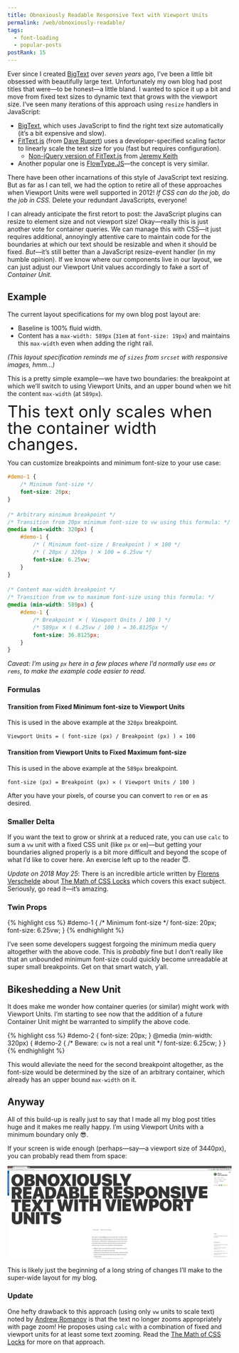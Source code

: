 ```yaml
---
title: Obnoxiously Readable Responsive Text with Viewport Units
permalink: /web/obnoxiously-readable/
tags:
  - font-loading
  - popular-posts
postRank: 15
---
```


Ever since I created [BigText](/web/bigtext-makes-text-big/) over _seven years_ ago, I’ve been a little bit obsessed with beautifully large text. Unfortunately my own blog had post titles that were—to be honest—a little bland. I wanted to spice it up a bit and move from fixed text sizes to dynamic text that grows with the viewport size. I’ve seen many iterations of this approach using `resize` handlers in JavaScript:

* [BigText](/web/bigtext-makes-text-big/), which uses JavaScript to find the right text size automatically (it’s a bit expensive and slow).
* [FitText.js](https://github.com/davatron5000/FitText.js) (from [Dave Rupert](https://github.com/davatron5000)) uses a developer-specified scaling factor to linearly scale the text size for you (fast but requires configuration).
    - [Non-jQuery version of FitText.js](https://github.com/adactio/FitText.js) from [Jeremy Keith](https://github.com/adactio)
* Another popular one is [FlowType.JS](http://simplefocus.com/flowtype/)—the concept is very similar.

There have been other incarnations of this style of JavaScript text resizing. But as far as I can tell, we had the option to retire all of these approaches when Viewport Units were well supported in 2012! _If CSS can do the job, do the job in CSS._ Delete your redundant JavaScripts, everyone!

I can already anticipate the first retort to post: the JavaScript plugins can resize to element size and not viewport size! Okay—really this is just another vote for container queries. We can manage this with CSS—it just requires additional, annoyingly attentive care to maintain code for the boundaries at which our text should be resizable and when it should be fixed. *But*—it’s still better than a JavaScript resize-event handler (in my humble opinion). If we know where our components live in our layout, we can just adjust our Viewport Unit values accordingly to fake a sort of _Container Unit_.

## Example

The current layout specifications for my own blog post layout are:

* Baseline is 100% fluid width.
* Content has a `max-width: 589px` (`31em` at `font-size: 19px`) and maintains this `max-width` even when adding the right rail.

_(This layout specification reminds me of `sizes` from `srcset` with responsive images, hmm…)_

This is a pretty simple example—we have two boundaries: the breakpoint at which we’ll switch to using Viewport Units, and an upper bound when we hit the content `max-width` (at `589px`).


<div class="livedemo top" data-demo-label="Using Bounded font-size: 6.25vw">
    <style>
    #demo-1 {
        font-size: 20px;
        line-height: 1;
    }
    @media (min-width: 20em) { /* 320px */
        #demo-1 {
            font-size: 6.25vw;
        }
    }
    @media (min-width: 36.8125em) { /* 589px */
        #demo-1 {
            font-size: 36.8125px;
        }
    }
    </style>
    <div id="demo-1">This text only scales when the container width changes.</div>
</div>

You can customize breakpoints and minimum font-size to your use case:

``` css
#demo-1 {
    /* Minimum font-size */
    font-size: 20px;
}

/* Arbitrary minimum breakpoint */
/* Transition from 20px minimum font-size to vw using this formula: */
@media (min-width: 320px) {
    #demo-1 {
        /* ( Minimum font-size / Breakpoint ) ✕ 100 */
        /* ( 20px / 320px ) ✕ 100 = 6.25vw */
        font-size: 6.25vw;
    }
}

/* Content max-width breakpoint */
/* Transition from vw to maximum font-size using this formula: */
@media (min-width: 589px) {
    #demo-1 {
        /* Breakpoint ✕ ( Viewport Units / 100 ) */
        /* 589px ✕ ( 6.25vw / 100 ) = 36.8125px */
        font-size: 36.8125px;
    }
}
```

_Caveat: I’m using `px` here in a few places where I’d normally use `ems` or `rems`, to make the example code easier to read._

### Formulas

#### Transition from Fixed Minimum font-size to Viewport Units

This is used in the above example at the `320px` breakpoint.

```
Viewport Units = ( font-size (px) / Breakpoint (px) ) ✕ 100
```

#### Transition from Viewport Units to Fixed Maximum font-size

This is used in the above example at the `589px` breakpoint.

```
font-size (px) = Breakpoint (px) ✕ ( Viewport Units / 100 )
```

After you have your pixels, of course you can convert to `rem` or `em` as desired.

### Smaller Delta

If you want the text to grow or shrink at a reduced rate, you can use `calc` to sum a `vw` unit with a fixed CSS unit (like `px` or `em`)—but getting your boundaries aligned properly is a bit more difficult and beyond the scope of what I’d like to cover here. An exercise left up to the reader 😇.

_Update on 2018 May 25_: There is an incredible article written by <a href="https://fvsch.com/">Florens Verschelde</a> about <a href="https://fvsch.com/code/css-locks/">The Math of CSS Locks</a> which covers this exact subject. Seriously, go read it—it’s amazing.

### Twin Props

{% highlight css %}
#demo-1 {
    /* Minimum font-size */
    font-size: 20px;
    font-size: 6.25vw;
}
{% endhighlight %}

I’ve seen some developers suggest forgoing the minimum media query altogether with the above code. This is _probably_ fine but I don’t really like that an unbounded minimum font-size could quickly become unreadable at super small breakpoints. Get on that smart watch, y’all.

## Bikeshedding a New Unit

It does make me wonder how container queries (or similar) might work with Viewport Units. I’m starting to see now that the addition of a future Container Unit might be warranted to simplify the above code.

{% highlight css %}
#demo-2 {
    font-size: 20px;
}
@media (min-width: 320px) {
    #demo-2 {
        /* Beware: `cw` is not a real unit */
        font-size: 6.25cw;
    }
}
{% endhighlight %}

This would alleviate the need for the second breakpoint altogether, as the font-size would be determined by the size of an arbitrary container, which already has an upper bound `max-width` on it.

## Anyway

All of this build-up is really just to say that I made all my blog post titles huge and it makes me really happy. I’m using Viewport Units with a minimum boundary only 😎.

If your screen is wide enough (perhaps—say—a viewport size of 3440px), you can probably read them from space:

<img src="/web/img/posts/extra-readable-titles/big.png" alt="Giant Viewport Preview of the Blog Post Title" class="primary">

This is likely just the beginning of a long string of changes I’ll make to the super-wide layout for my blog.

<div class="callout">
    <h3>Update</h3>
    <p>One hefty drawback to this approach (using only <code>vw</code> units to scale text) noted by <a href="https://twitter.com/andrew__romanov/status/992482401053036544">Andrew Romanov</a> is that the text no longer zooms appropriately with page zoom! He proposes using <code>calc</code> with a combination of fixed and viewport units for at least some text zooming. Read the <a href="https://fvsch.com/code/css-locks/">The Math of CSS Locks</a> for more on that approach.</p>
</div>
